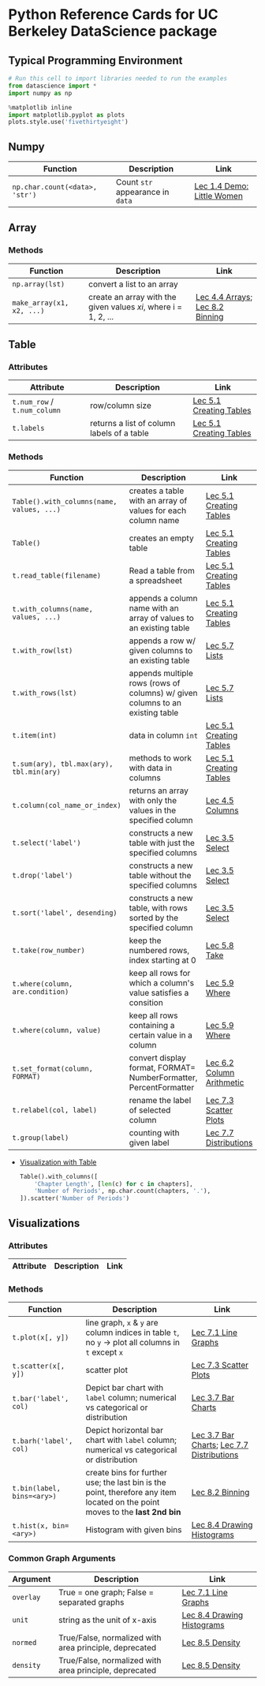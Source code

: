 # Python Reference Cards for UC Berkeley DataScience package

## Typical Programming Environment

```python
# Run this cell to import libraries needed to run the examples
from datascience import *
import numpy as np

%matplotlib inline
import matplotlib.pyplot as plots
plots.style.use('fivethirtyeight')
```

## Numpy

| Function | Description | Link |
|----------|-------------|------|
| `np.char.count(<data>, 'str')` | Count `str` appearance in `data` | [Lec 1.4 Demo: Little Women](../DSFund-BerkeleyX/1-CompThinkWPython/01-Intro.md#lec-14-demo-little-women) |

## Array

### Methods

| Function | Description | Link |
|----------|-------------|------|
| `np.array(lst)` | convert a list to an array | |
| `make_array(x1, x2, ...)` | create an array with the given values $xi$, where i = 1, 2, ...  | [Lec 4.4 Arrays](../DSFund-BerkeleyX/1-CompThinkWPython/04-Expression.md#lec-44-arrays); [Lec 8.2 Binning](../DSFund-BerkeleyX/1-CompThinkWPython/08-Histograms.md#lec-82-binning) |



## Table

### Attributes

| Attribute | Description | Link |
|-----------|-------------|------|
| `t.num_row` / `t.num_column` | row/column size |  [Lec 5.1 Creating Tables](../DSFund-BerkeleyX/1-CompThinkWPython/05-Strings.md#lec-51-creating-tables) |
| `t.labels` | returns a list of column labels of a table | [Lec 5.1 Creating Tables](../DSFund-BerkeleyX/1-CompThinkWPython/05-Strings.md#lec-51-creating-tables) |


### Methods 

| Function | Description | Link |
|----------|-------------|------|
| `Table().with_columns(name, values, ...)` | creates a table with an array of values for each column name |  [Lec 5.1 Creating Tables](../DSFund-BerkeleyX/1-CompThinkWPython/05-Strings.md#lec-51-creating-tables) |
| `Table()` | creates an empty table|  [Lec 5.1 Creating Tables](../DSFund-BerkeleyX/1-CompThinkWPython/05-Strings.md#lec-51-creating-tables) |
| `t.read_table(filename)` | Read a table from a spreadsheet | [Lec 5.1 Creating Tables](../DSFund-BerkeleyX/1-CompThinkWPython/05-Strings.md#lec-51-creating-tables) |
| `t.with_columns(name, values, ...)` | appends a column name with an array of values to an existing table |  [Lec 5.1 Creating Tables](../DSFund-BerkeleyX/1-CompThinkWPython/05-Strings.md#lec-51-creating-tables) |
| `t.with_row(lst)` | appends a row w/ given columns to an existing table |  [Lec 5.7 Lists](../DSFund-BerkeleyX/1-CompThinkWPython/05-Strings.md#lec-57-lists) |
| `t.with_rows(lst)` | appends multiple rows (rows of columns) w/ given columns to an existing table |  [Lec 5.7 Lists](../DSFund-BerkeleyX/1-CompThinkWPython/05-Strings.md#lec-57-lists) |
| `t.item(int)` | data in column `int` | [Lec 5.1 Creating Tables](../DSFund-BerkeleyX/1-CompThinkWPython/05-Strings.md#lec-51-creating-tables) |
| `t.sum(ary), tbl.max(ary), tbl.min(ary)` | methods to work with data in columns | [Lec 5.1 Creating Tables](../DSFund-BerkeleyX/1-CompThinkWPython/05-Strings.md#lec-51-creating-tables) |
| `t.column(col_name_or_index)` | returns an array with only the values in the specified column | [Lec 4.5 Columns](../DSFund-BerkeleyX/1-CompThinkWPython/04-Expression.md#lec-45-columns) |
| `t.select('label')` | constructs a new table with just the specified columns | [Lec 3.5 Select](../DSFund-BerkeleyX/1-CompThinkWPython/03-PythonTables.md#lec-35-select) |
| `t.drop('label')` | constructs a new table without the specified columns | [Lec 3.5 Select](../DSFund-BerkeleyX/1-CompThinkWPython/03-PythonTables.md#lec-35-select) |
| `t.sort('label', desending)` | constructs a new table, with rows sorted by the specified column | [Lec 3.5 Select](../DSFund-BerkeleyX/1-CompThinkWPython/03-PythonTables.md#lec-35-select) |
| `t.take(row_number)` | keep the numbered rows, index starting at 0 | [Lec 5.8 Take](../DSFund-BerkeleyX/1-CompThinkWPython/05-Strings.md#lec-58-yake) |
| `t.where(column, are.condition)` | keep all rows for which a column's value satisfies a consition | [Lec 5.9 Where](../DSFund-BerkeleyX/1-CompThinkWPython/05-Strings.md#lec-59-where) |
| `t.where(column, value)` | keep all rows containing a certain value in a column | [Lec 5.9 Where](../DSFund-BerkeleyX/1-CompThinkWPython/05-Strings.md#lec-59-where) |
| `t.set_format(column, FORMAT)` | convert display format, FORMAT= NumberFormatter, PercentFormatter | [Lec 6.2 Column Arithmetic](../DSFund-BerkeleyX/1-CompThinkWPython/06-Census.md#lec-62-column-arithmetic) |
| `t.relabel(col, label)` | rename the label of selected column | [Lec 7.3 Scatter Plots](../DSFund-BerkeleyX/1-CompThinkWPython/07-Charts.md#lec-73-scatter-plots) |
| `t.group(label)` | counting with given label |[Lec 7.7 Distributions](../DSFund-BerkeleyX/1-CompThinkWPython/07-Charts.md#lec-77-distributions) |



+ [Visualization with Table](../DSFund-BerkeleyX/1-CompThinkWPython/01-Intro.md#lec-16-demo-visualizations-2)

    ```python
    Table().with_columns([
        'Chapter Length', [len(c) for c in chapters],
        'Number of Periods', np.char.count(chapters, '.'),
    ]).scatter('Number of Periods')
    ```

## Visualizations

### Attributes

| Attribute | Description | Link |
|-----------|-------------|------|




### Methods

| Function | Description | Link |
|----------|-------------|------|
| `t.plot(x[, y])` | line graph, `x` & `y` are column indices in table `t`, no `y` -> plot all columns in `t` except `x` | [Lec 7.1 Line Graphs](../DSFund-BerkeleyX/1-CompThinkWPython/07-Charts.md#lec-71-line-graphs) |
| `t.scatter(x[, y])` | scatter plot | [Lec 7.3 Scatter Plots](../DSFund-BerkeleyX/1-CompThinkWPython/07-Charts.md#lec-73-scatter-plots) |
| `t.bar('label', col)` | Depict bar chart with `label` column; numerical vs categorical or distribution | [Lec 3.7 Bar Charts](../DSFund-BerkeleyX/1-CompThinkWPython/03-PythonTables.md#lec-37-bar-charts) | 
| `t.barh('label', col)` | Depict horizontal bar chart with `label` column; numerical vs categorical or distribution | [Lec 3.7 Bar Charts](../DSFund-BerkeleyX/1-CompThinkWPython/03-PythonTables.md#lec-37-bar-charts); [Lec 7.7 Distributions](../DSFund-BerkeleyX/1-CompThinkWPython/07-Charts.md#lec-77-Distributions) |
| `t.bin(label, bins=<ary>)` | create bins for further use; the last bin is the point, therefore any item located on the point moves to the __last 2nd bin__ | [Lec 8.2 Binning](../DSFund-BerkeleyX/1-CompThinkWPython/08-Histograms.md#lec-82-binning) |
| `t.hist(x, bin=<ary>)` | Histogram with given bins | [Lec 8.4 Drawing Histograms](../DSFund-BerkeleyX/1-CompThinkWPython/08-Histograms.md#lec-84-drawing-histograms) |


### Common Graph Arguments

| Argument | Description | Link |
|----------|-------------|------|
| `overlay` | True = one graph; False = separated graphs | [Lec 7.1 Line Graphs](../DSFund-BerkeleyX/1-CompThinkWPython/07-Charts.md#lec-71-line-graphs) |
| `unit` | string as the unit of x-axis | [Lec 8.4 Drawing Histograms](../DSFund-BerkeleyX/1-CompThinkWPython/08-Histograms.md#lec-84-drawing-histograms) |
| `normed` | True/False, normalized with area principle, deprecated | [Lec 8.5 Density](../DSFund-BerkeleyX/1-CompThinkWPython/08-Histograms.md#lec-85-desity) |
| `density` | True/False, normalized with area principle, deprecated | [Lec 8.5 Density](../DSFund-BerkeleyX/1-CompThinkWPython/08-Histograms.md#lec-85-desity) |





